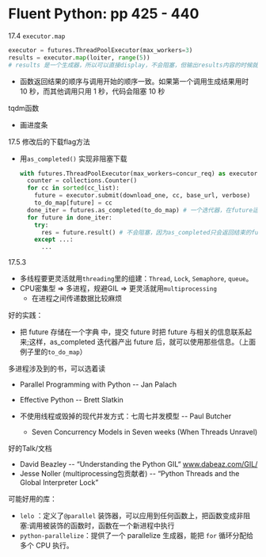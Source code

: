 # Fluent Python: pp 425 - 440

17.4 `executor.map`

```python
executor = futures.ThreadPoolExecutor(max_workers=3)
results = executor.map(loiter, range(5))
# results 是一个生成器，所以可以直接display，不会阻塞，但输出results内容的时候就会等loiter返回了再输出
```

- 函数返回结果的顺序与调用开始的顺序一致。如果第一个调用生成结果用时 10 秒，而其他调用只用 1 秒，代码会阻塞 10 秒

tqdm函数

- 画进度条

17.5 修改后的下载flag方法

- 用`as_completed()` 实现非阻塞下载

    ```python
    with futures.ThreadPoolExecutor(max_workers=concur_req) as executor:
      counter = collections.Counter()
      for cc in sorted(cc_list):
        future = executor.submit(download_one, cc, base_url, verbose)
        to_do_map[future] = cc
      done_iter = futures.as_completed(to_do_map) # 一个迭代器，在future运行结束后产出 future
      for future in done_iter:
        try:
          res = future.result() # 不会阻塞，因为as_completed只会返回结束的future
        except ...:
          ...
    ```



17.5.3

- 多线程要更灵活就用`threading`里的组建：`Thread`, `Lock`, `Semaphore`, `queue`。
- CPU密集型 => 多进程，规避GIL => 更灵活就用`multiprocessing`
    - 在进程之间传递数据比较麻烦



好的实践：

- 把 future 存储在一个字典 中，提交 future 时把 future 与相关的信息联系起来;这样，as_completed 迭代器产出 future 后，就可以使用那些信息。（上面例子里的`to_do_map`）



多进程涉及到的书，可以选着读

- Parallel Programming with Python -- Jan Palach 

- Effective Python -- Brett Slatkin
- 不使用线程或毁掉的现代并发方式：七周七并发模型 -- Paul Butcher
    - Seven Concurrency Models in Seven weeks (When Threads Unravel)

好的Talk/文档

- David Beazley -- “Understanding the Python GIL“ www.dabeaz.com/GIL/
- Jesse Noller (multiprocessing包贡献者) -- “Python Threads and the Global Interpreter Lock”



可能好用的库：

- `lelo` ：定义了`@parallel` 装饰器，可以应用到任何函数上，把函数变成非阻塞:调用被装饰的函数时，函数在一个新进程中执行
- `python-parallelize`：提供了一个 parallelize 生成器，能把 `for` 循环分配给多个 CPU 执行。

